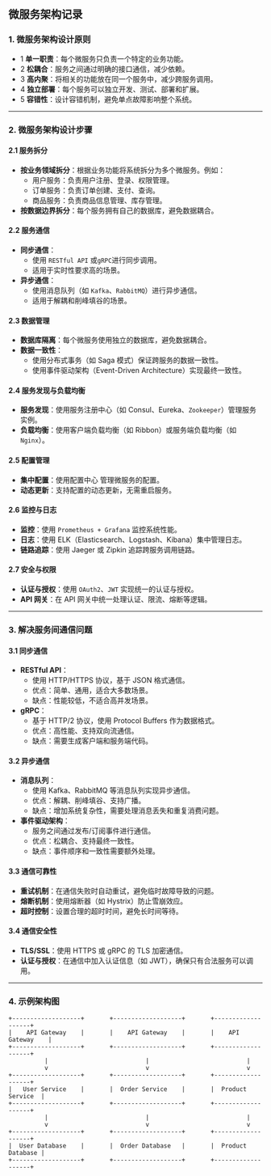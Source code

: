 ##  **微服务架构记录**

### **1. 微服务架构设计原则**

- 1 **单一职责**：每个微服务只负责一个特定的业务功能。
- 2 **松耦合**：服务之间通过明确的接口通信，减少依赖。
- 3 **高内聚**：将相关的功能放在同一个服务中，减少跨服务调用。
- 4 **独立部署**：每个服务可以独立开发、测试、部署和扩展。
- 5 **容错性**：设计容错机制，避免单点故障影响整个系统。

------



### **2. 微服务架构设计步骤**

#### **2.1 服务拆分**

- **按业务领域拆分**：根据业务功能将系统拆分为多个微服务。例如：
  - 用户服务：负责用户注册、登录、权限管理。
  - 订单服务：负责订单创建、支付、查询。
  - 商品服务：负责商品信息管理、库存管理。
- **按数据边界拆分**：每个服务拥有自己的数据库，避免数据耦合。

#### **2.2 服务通信**

- **同步通信**：
  - 使用 `RESTful API` 或` gRPC `进行同步调用。
  - 适用于实时性要求高的场景。
- **异步通信**：
  - 使用消息队列（如 `Kafka`、`RabbitMQ`）进行异步通信。
  - 适用于解耦和削峰填谷的场景。

#### **2.3 数据管理**

- **数据库隔离**：每个微服务使用独立的数据库，避免数据耦合。
- **数据一致性**：
  - 使用分布式事务（如 Saga 模式）保证跨服务的数据一致性。
  - 使用事件驱动架构（Event-Driven Architecture）实现最终一致性。

#### **2.4 服务发现与负载均衡**

- **服务发现**：使用服务注册中心（如 Consul、Eureka、`Zookeeper`）管理服务实例。
- **负载均衡**：使用客户端负载均衡（如 Ribbon）或服务端负载均衡（如 `Nginx`）。

#### **2.5 配置管理**

- **集中配置**：使用配置中心 管理微服务的配置。
- **动态更新**：支持配置的动态更新，无需重启服务。

#### **2.6 监控与日志**

- **监控**：使用 `Prometheus + Grafana` 监控系统性能。
- **日志**：使用 ELK（Elasticsearch、Logstash、Kibana）集中管理日志。
- **链路追踪**：使用 Jaeger 或 Zipkin 追踪跨服务调用链路。

#### **2.7 安全与权限**

- **认证与授权**：使用 `OAuth2`、`JWT` 实现统一的认证与授权。
- **API 网关**：在 API 网关中统一处理认证、限流、熔断等逻辑。

------



### **3. 解决服务间通信问题**

#### **3.1 同步通信**

- **RESTful API**：
  - 使用 HTTP/HTTPS 协议，基于 JSON 格式通信。
  - 优点：简单、通用，适合大多数场景。
  - 缺点：性能较低，不适合高并发场景。
- **gRPC**：
  - 基于 HTTP/2 协议，使用 Protocol Buffers 作为数据格式。
  - 优点：高性能、支持双向流通信。
  - 缺点：需要生成客户端和服务端代码。

#### **3.2 异步通信**

- **消息队列**：
  - 使用 Kafka、RabbitMQ 等消息队列实现异步通信。
  - 优点：解耦、削峰填谷、支持广播。
  - 缺点：增加系统复杂性，需要处理消息丢失和重复消费问题。
- **事件驱动架构**：
  - 服务之间通过发布/订阅事件进行通信。
  - 优点：松耦合、支持最终一致性。
  - 缺点：事件顺序和一致性需要额外处理。

#### **3.3 通信可靠性**

- **重试机制**：在通信失败时自动重试，避免临时故障导致的问题。
- **熔断机制**：使用熔断器（如 Hystrix）防止雪崩效应。
- **超时控制**：设置合理的超时时间，避免长时间等待。

#### **3.4 通信安全性**

- **TLS/SSL**：使用 HTTPS 或 gRPC 的 TLS 加密通信。
- **认证与授权**：在通信中加入认证信息（如 JWT），确保只有合法服务可以调用。

------

### **4. 示例架构图**

```
+-------------------+       +-------------------+       +-------------------+
|    API Gateway    |       |    API Gateway    |       |    API Gateway    |
+-------------------+       +-------------------+       +-------------------+
          |                           |                           |
          v                           v                           v
+-------------------+       +-------------------+       +-------------------+
|   User Service    |       |  Order Service    |       |  Product Service  |
+-------------------+       +-------------------+       +-------------------+
          |                           |                           |
          v                           v                           v
+-------------------+       +-------------------+       +-------------------+
|  User Database    |       |  Order Database   |       |  Product Database |
+-------------------+       +-------------------+       +-------------------+
```

